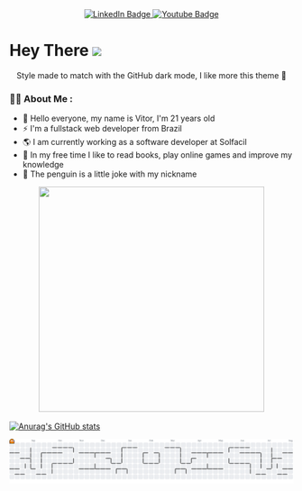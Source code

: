 <div align="center">
<div id="badges">
  <a href="https://www.linkedin.com/in/vitor-m-43437b1b9">
    <img src="https://img.shields.io/badge/LinkedIn-blue?style=for-the-badge&logo=linkedin&logoColor=white" alt="LinkedIn Badge"/>
  </a>
  <a href="https://www.instagram.com/mafei_vitor/">
    <img src="https://img.shields.io/badge/Instagram-E4405F?style=for-the-badge&logo=instagram&logoColor=white" alt="Youtube Badge"/>
  </a>
</div>
</div>


<h1>
  Hey There
  <img src="https://media.giphy.com/media/hvRJCLFzcasrR4ia7z/giphy.gif" width="30px" />
</h1>

<p align="center">Style made to match with the GitHub dark mode, I like more this theme 🌙</p>

### :man_technologist: About Me :
-  :telescope: Hello everyone, my name is Vitor, I'm 21 years old 
-  :zap: I'm a fullstack web developer from Brazil
-  	:earth_americas:  I am currently working as a software developer at Solfacil
- :space_invader: In my free time I like to read books, play online games and improve my knowledge 
- :penguin: The penguin is a little joke with my nickname

<div align="center">
  <img  src="https://media.giphy.com/media/qLpLfeNVv0RCZpXw53/giphy.gif" width="400px" height="400px" />
 </div>

 [![Anurag's GitHub stats](https://github-readme-stats.vercel.app/api?username=vitorLMR)](https://github.com/anuraghazra/github-readme-stats)


<picture>
  <source media="(prefers-color-scheme: dark)" srcset="https://raw.githubusercontent.com/vitorLMR/vitorLMR/output/pacman-contribution-graph-dark.svg">
  <source media="(prefers-color-scheme: light)" srcset="https://raw.githubusercontent.com/vitorLMR/vitorLMR/output/pacman-contribution-graph.svg">
  <img alt="Pac-Man contribution graph" src="https://raw.githubusercontent.com/vitorLMR/vitorLMR/output/pacman-contribution-graph.svg">
</picture>
